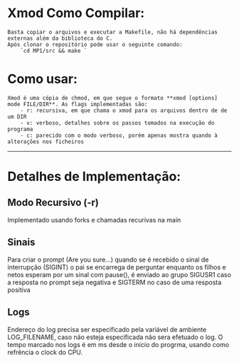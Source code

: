 # Xmod Como Compilar:
    Basta copiar o arquivos e executar a Makefile, não há dependências externas além da biblioteca do C.
    Após clonar o repositório pode usar o seguinte comando:
        `cd MP1/src && make `
    
# Como usar:
    Xmod é uma cópia de chmod, em que segue o formato **xmod [options] mode FILE/DIR**. As flags implementadas são:
        - r: recursiva, em que chama o xmod para os arquivos dentro de de um DIR
        - v: verboso, detalhes sobre os passos tomados na execução do programa
        - c: parecido com o modo verboso, porém apenas mostra quando à alterações nos ficheiros

---

# Detalhes de Implementação:
##  Modo Recursivo (-r)
   Implementado usando forks e chamadas recurivas na main
## Sinais 
   Para criar o prompt (Are you sure...) quando se é recebido o sinal de interrupção (SIGINT) o pai se encarrega de perguntar enquanto os filhos e netos esperam por um sinal com pause(), é enviado ao grupo SIGUSR1 caso a resposta no prompt seja negativa e SIGTERM no caso de uma resposta positiva
## Logs
   Endereço do log precisa ser especificado pela variável de ambiente LOG_FILENAME, caso não esteja especificada não sera efetuado o log.
   O tempo marcado nos logs é em ms desde o início do progrma, usando como refrência o clock do CPU.
